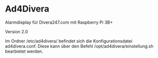 # Ad4Divera
Alarmdisplay für Divera247.com mit Raspberry Pi 3B+

Version 2.0

Im Ordner /etc/ad4divera/ befindet sich die Konfigurationsdatei ad4divera.conf. Diese kann über den Befehl /opt/ad4divera/einstellung.sh bearbietet werden.
